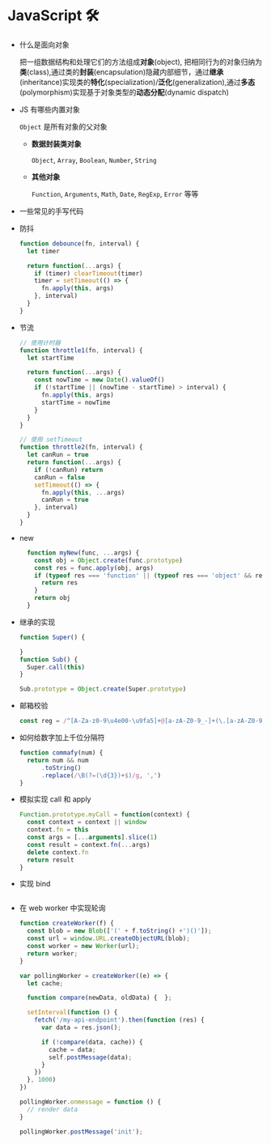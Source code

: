 # JavaScript 🛠 

* 什么是面向对象

  把一组数据结构和处理它们的方法组成**对象**(object), 把相同行为的对象归纳为**类**(class),通过类的**封装**(encapsulation)隐藏内部细节，通过**继承**(inheritance)实现类的**特化**(specialization)/**泛化**(generalization),通过**多态**(polymorphism)实现基于对象类型的**动态分配**(dynamic dispatch)

* JS 有哪些内置对象

  `Object` 是所有对象的父对象

  - **数据封装类对象**

    `Object`, `Array`, `Boolean`, `Number`, `String`

  - **其他对象**

    `Function`, `Arguments`, `Math`, `Date`, `RegExp`, `Error` 等等
* 一些常见的手写代码
* 防抖
  ```javascript
  function debounce(fn, interval) {
    let timer

    return function(...args) {
      if (timer) clearTimeout(timer)
      timer = setTimeout(() => {
        fn.apply(this, args)
      }, interval)
    }
  }
  ```

* 节流
  ```javascript
  // 使用计时器
  function throttle1(fn, interval) {
    let startTime

    return function(...args) {
      const nowTime = new Date().valueOf()
      if (!startTime || (nowTime - startTime) > interval) {
        fn.apply(this, args)
        startTime = nowTime
      }
    }
  }

  // 使用 setTimeout
  function throttle2(fn, interval) {
    let canRun = true
    return function(...args) {
      if (!canRun) return
      canRun = false
      setTimeout(() => {
        fn.apply(this, ...args)
        canRun = true
      }, interval)
    }
  }
  ```

* new
  ```javascript
    function myNew(func, ...args) {
      const obj = Object.create(func.prototype)
      const res = func.apply(obj, args)
      if (typeof res === 'function' || (typeof res === 'object' && res !== null)) {
        return res
      }
      return obj
    }
  ```

* 继承的实现

  ```javascript
  function Super() {

  }
  function Sub() {
    Super.call(this)
  }

  Sub.prototype = Object.create(Super.prototype)
  ```

  

* 邮箱校验

  ```javascript
  const reg = /^[A-Za-z0-9\u4e00-\u9fa5]+@[a-zA-Z0-9_-]+(\.[a-zA-Z0-9_-]+)+$/
  ```

* 如何给数字加上千位分隔符

  ```javascript
  function commafy(num) {
    return num && num
    	.toString()
    	.replace(/\B(?=(\d{3})+$)/g, ',')
  }
  ```

* 模拟实现 call 和 apply

  ```javascript
  Function.prototype.myCall = function(context) {
    const context = context || window
    context.fn = this
    const args = [...arguments].slice(1)
    const result = context.fn(...args)
    delete context.fn
    return result
  }
  
  ```

* 实现 bind

  ```javascript
  
  ```

  

* 在 web worker 中实现轮询

  ```javascript
  function createWorker(f) {
    const blob = new Blob(['(' + f.toString() +')()']);
    const url = window.URL.createObjectURL(blob);
    const worker = new Worker(url);
    return worker;
  }
  
  var pollingWorker = createWorker((e) => {
    let cache;
  
    function compare(newData, oldData) {  };
  
    setInterval(function () {
      fetch('/my-api-endpoint').then(function (res) {
        var data = res.json();
  
        if (!compare(data, cache)) {
          cache = data;
          self.postMessage(data);
        }
      })
    }, 1000)
  })
  
  pollingWorker.onmessage = function () {
    // render data
  }
  
  pollingWorker.postMessage('init');
  ```

  



